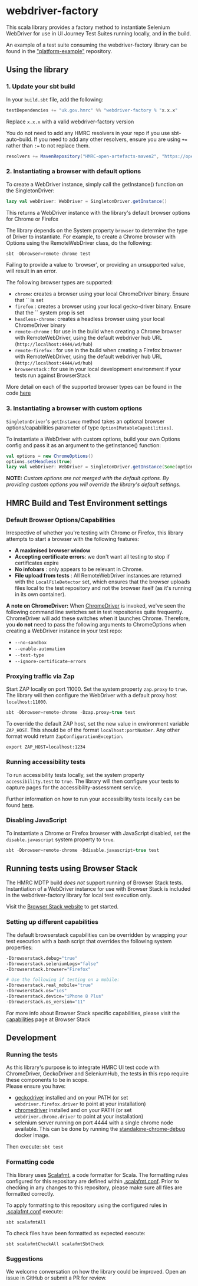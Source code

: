 # webdriver-factory

This scala library provides a factory method to instantiate Selenium WebDriver for use in UI Journey Test Suites running locally, and in the build. 

An example of a test suite consuming the webdriver-factory library can be found in the ["platform-example"](https://github.com/hmrc/platform-example-ui-journey-tests) repository.

## Using the library

### 1. Update your sbt build
In your `build.sbt` file, add the following:

```scala
testDependencies += "uk.gov.hmrc" %% "webdriver-factory % "x.x.x"
```
Replace `x.x.x` with a valid webdriver-factory version

You do not need to add any HMRC resolvers in your repo if you use sbt-auto-build.
If you need to add any other resolvers, ensure you are using `+=` rather than `:=` to not replace them.

```scala
resolvers += MavenRepository("HMRC-open-artefacts-maven2", "https://open.artefacts.tax.service.gov.uk/maven2")
```

### 2. Instantiating a browser with default options

To create a WebDriver instance, simply call the getInstance() function on the SingletonDriver:

```scala 
lazy val webDriver: WebDriver = SingletonDriver.getInstance()
```

This returns a WebDriver instance with the library's default browser options for Chrome or Firefox

The library depends on the System property `browser` to determine the type of Driver to instantiate. For example, to create a Chrome browser with Options using the RemoteWebDriver class, do the following:
```scala
sbt -Dbrowser=remote-chrome test
```

Failing to provide a value to 'browser', or providing an unsupported value, will result in an error.

The following browser types are supported:
* `chrome`: creates a browser using your local ChromeDriver binary.  Ensure that `` is set
* `firefox` : creates a browser using your local gecko-driver binary.  Ensure that the `` system prop is set
* `headless-chrome`: creates a headless browser using your local ChromeDriver binary
* `remote-chrome` : for use in the build when creating a Chrome browser with RemoteWebDriver, using the default webdriver hub URL (`http://localhost:4444/wd/hub`)
* `remote-firefox` : for use in the build when creating a Firefox browser with RemoteWebDriver, using the default webdriver hub URL (`http://localhost:4444/wd/hub`)
* `browserstack` : for use in your local development environment if your tests run against BrowserStack

More detail on each of the supported browser types can be found in the code [here](src/main/scala/uk/gov/hmrc/webdriver/BrowserFactory.scala) 


### 3. Instantiating a browser with custom options

`SingletonDriver`'s `getInstance` method takes an optional browser options/capabilities parameter of type `Option[MutableCapabilities]`.
 
 To instantiate a WebDriver with custom options, build your own Options config and pass it as an argument to the getInstance() function:

```scala 
val options = new ChromeOptions()
options.setHeadless(true)
lazy val webDriver: WebDriver = SingletonDriver.getInstance(Some(options))
```

**NOTE:** *Custom options are not merged with the default options.  By providing custom options you will override the library's default settings.*  

## HMRC Build and Test Environment settings

### Default Browser Options/Capabilities
Irrespective of whether you're testing with Chrome or Firefox, this library attempts to start a browser with the following features:
* **A maximised browser window**  
* **Accepting certificate errors**: we don't want all testing to stop if certificates expire
* **No infobars** : only appears to be relevant in Chrome.  
* **File upload from tests** : All RemoteWebDriver instances are returned with the `LocalFileDetector` set, which ensures that the browser uploads files local to the test repository and not the browser itself (as it's running in its own container). 

**A note on ChromeDriver:** 
When [ChromeDriver](http://chromedriver.chromium.org/) is invoked, we've seen the following command line switches set in test repositories quite frequently.  ChromeDriver will add these switches when it launches Chrome.  Therefore, you **do not** need to pass the following arguments to ChromeOptions when creating a WebDriver instance in your test repo:
* `--no-sandbox`
* `--enable-automation`
* `--test-type`
* `--ignore-certificate-errors`

### Proxying traffic via Zap 

Start ZAP locally on port 11000. Set the system property `zap.proxy` to `true`. The library will then configure the WebDriver
 with a default proxy host `localhost:11000`.  
 
 ```scala
 sbt -Dbrowser=remote-chrome -Dzap.proxy=true test
 ```

To override the default ZAP host, set the new value in environment variable `ZAP_HOST`. This should be
 of the format `localhost:portNumber`. Any other format would return `ZapConfigurationException`. 

```
export ZAP_HOST=localhost:1234
``` 

### Running accessibility tests

To run accessibility tests locally, set the system property `accessibility.test` to `true`. 
The library will then configure your tests to capture pages for the accessibility-assessment service.

Further information on how to run your accessibility tests locally can be found [here](https://github.com/hmrc/accessibility-assessment#running-accessibility-assessment-tests-locally).

### Disabling JavaScript

To instantiate a Chrome or Firefox browser with JavaScript disabled, set the `disable.javascript` system property to `true`. 

 ```scala
 sbt -Dbrowser=remote-chrome -Ddisable.javascript=true test
 ```

## Running tests using Browser Stack
The HMRC MDTP build *does not* support running of Browser Stack tests.  Instantiation of a WebDriver instance for use with Browser Stack is included in the webdriver-factory library for local test execution only.

Visit the [Browser Stack website](https://www.browserstack.com/automate/java) to get started. 

### Setting up different capabilities
The default browserstack capabilities can be overridden by wrapping your test execution with a bash script that overrides the following system properties:

```bash
-Dbrowserstack.debug="true"
-Dbrowserstack.seleniumLogs="false"
-Dbrowserstack.browser="Firefox"
```

```bash
# Use the following if testing on a mobile:
-Dbrowserstack.real_mobile="true"
-Dbrowserstack.os="ios"
-Dbrowserstack.device="iPhone 8 Plus"
-Dbrowserstack.os_version="11"
```

For more info about Browser Stack specific capabilities, please visit the [capabilities](https://www.browserstack.com/automate/capabilities) page at Browser Stack

## Development

### Running the tests
As this library's purpose is to integrate HMRC UI test code with ChromeDriver, GeckoDriver and SeleniumHub, the tests in this repo require these components to be in scope.  
Please ensure you have:
* [geckodriver](https://github.com/mozilla/geckodriver) installed and on your PATH (or set `webdriver.firefox.driver` to point at your installation)
* [chromedriver](http://chromedriver.chromium.org/) installed and on your PATH (or set `webdriver.chrome.driver` to point at your installation)
* selenium server running on port 4444 with a single chrome node available.  This can be done by running the [standalone-chrome-debug](https://hub.docker.com/r/selenium/standalone-chrome-debug) docker image.

Then execute:
`sbt test`

### Formatting code
This library uses [Scalafmt](https://scalameta.org/scalafmt/), a code formatter for Scala. The formatting rules configured for this repository are defined within [.scalafmt.conf](.scalafmt.conf). Prior to checking in any changes to this repository, please make sure all files are formatted correctly.

To apply formatting to this repository using the configured rules in [.scalafmt.conf](.scalafmt.conf) execute:

```
sbt scalafmtAll
```

To check files have been formatted as expected execute:

```
sbt scalafmtCheckAll scalafmtSbtCheck
```


### Suggestions
We welcome conversation on how the library could be improved. Open an issue in GitHub or submit a PR for review.
